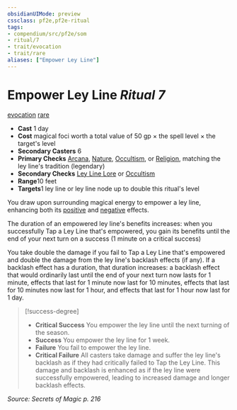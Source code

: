 ```yaml
---
obsidianUIMode: preview
cssclass: pf2e,pf2e-ritual
tags:
- compendium/src/pf2e/som
- ritual/7
- trait/evocation
- trait/rare
aliases: ["Empower Ley Line"]
---
```

# Empower Ley Line *Ritual 7*  
[evocation](rules/traits/evocation.md "Evocation School Trait")  [rare](rules/traits/rare.md "Rare Rarity Trait")  

- **Cast** 1 day
- **Cost** magical foci worth a total value of 50 gp × the spell level × the target's level
- **Secondary Casters** 6
- **Primary Checks** [Arcana](compendium/skills.md#Arcana), [Nature](compendium/skills.md#Nature), [Occultism](compendium/skills.md#Occultism), or [Religion](compendium/skills.md#Religion), matching the ley line's tradition (legendary)
- **Secondary Checks** [Ley Line Lore](compendium/skills.md#Lore) or [Occultism](compendium/skills.md#Occultism)
- **Range**10 feet
- **Targets**1 ley line or ley line node up to double this ritual's level

You draw upon surrounding magical energy to empower a ley line, enhancing both its [positive](rules/traits/positive.md "Positive Energy & Element Trait") and [negative](rules/traits/negative.md "Negative Energy & Element Trait") effects.

The duration of an empowered ley line's benefits increases: when you successfully Tap a Ley Line that's empowered, you gain its benefits until the end of your next turn on a success (1 minute on a critical success)

You take double the damage if you fail to Tap a Ley Line that's empowered and double the damage from the ley line's backlash effects (if any). If a backlash effect has a duration, that duration increases: a backlash effect that would ordinarily last until the end of your next turn now lasts for 1 minute, effects that last for 1 minute now last for 10 minutes, effects that last for 10 minutes now last for 1 hour, and effects that last for 1 hour now last for 1 day.

> [!success-degree] 
> - **Critical Success** You empower the ley line until the next turning of the season.
> - **Success** You empower the ley line for 1 week.
> - **Failure** You fail to empower the ley line.
> - **Critical Failure** All casters take damage and suffer the ley line's backlash as if they had critically failed to Tap the Ley Line. This damage and backlash is enhanced as if the ley line were successfully empowered, leading to increased damage and longer backlash effects.

*Source: Secrets of Magic p. 216*